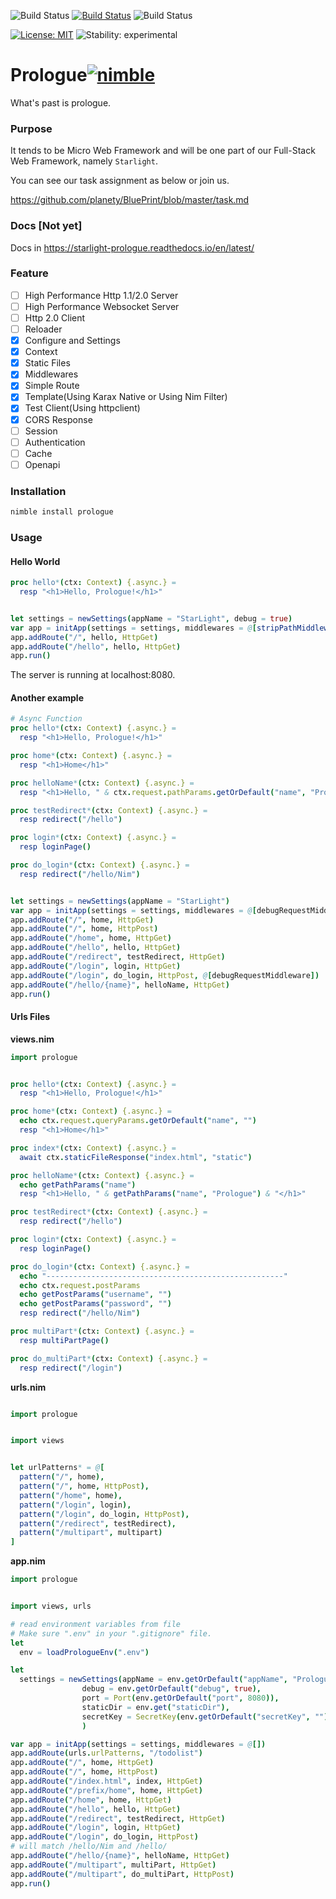 ![Build Status](https://github.com/planety/prologue/workflows/Test%20Prologue/badge.svg)
[![Build Status](https://dev.azure.com/xzsflywind/xlsx/_apis/build/status/planety.prologue?branchName=master)](https://dev.azure.com/xzsflywind/xlsx/_build/latest?definitionId=4&branchName=master)
![Build Status](https://travis-ci.org/planety/prologue.svg?branch=master)

[![License: MIT](https://img.shields.io/badge/License-MIT-blue.svg)](https://opensource.org/licenses/MIT)
![Stability: experimental](https://img.shields.io/badge/stability-experimental-orange.svg)

# Prologue[![nimble](https://raw.githubusercontent.com/yglukhov/nimble-tag/master/nimble.png)](https://github.com/yglukhov/nimble-tag)
What's past is prologue.

### Purpose
It tends to be Micro Web Framework and will be one part of our Full-Stack Web Framework, namely `Starlight`.

You can see our task assignment as below or join us.

https://github.com/planety/BluePrint/blob/master/task.md


### Docs [Not yet]

Docs in https://starlight-prologue.readthedocs.io/en/latest/


### Feature


- [ ] High Performance Http 1.1/2.0 Server
- [ ] High Performance Websocket Server
- [ ] Http 2.0 Client
- [ ] Reloader
- [x] Configure and Settings
- [x] Context
- [x] Static Files
- [x] Middlewares
- [x] Simple Route
- [x] Template(Using Karax Native or Using Nim Filter)
- [x] Test Client(Using httpclient)
- [x] CORS Response
- [ ] Session
- [ ] Authentication
- [ ] Cache
- [ ] Openapi

### Installation

```bash
nimble install prologue
```

### Usage

#### Hello World

```nim
proc hello*(ctx: Context) {.async.} =
  resp "<h1>Hello, Prologue!</h1>"


let settings = newSettings(appName = "StarLight", debug = true)
var app = initApp(settings = settings, middlewares = @[stripPathMiddleware()])
app.addRoute("/", hello, HttpGet)
app.addRoute("/hello", hello, HttpGet)
app.run()
```

The server is running at localhost:8080.

#### Another example

```nim
# Async Function
proc hello*(ctx: Context) {.async.} =
  resp "<h1>Hello, Prologue!</h1>"

proc home*(ctx: Context) {.async.} =
  resp "<h1>Home</h1>"

proc helloName*(ctx: Context) {.async.} =
  resp "<h1>Hello, " & ctx.request.pathParams.getOrDefault("name", "Prologue") & "</h1>"

proc testRedirect*(ctx: Context) {.async.} =
  resp redirect("/hello")

proc login*(ctx: Context) {.async.} =
  resp loginPage()

proc do_login*(ctx: Context) {.async.} =
  resp redirect("/hello/Nim")


let settings = newSettings(appName = "StarLight")
var app = initApp(settings = settings, middlewares = @[debugRequestMiddleware])
app.addRoute("/", home, HttpGet)
app.addRoute("/", home, HttpPost)
app.addRoute("/home", home, HttpGet)
app.addRoute("/hello", hello, HttpGet)
app.addRoute("/redirect", testRedirect, HttpGet)
app.addRoute("/login", login, HttpGet)
app.addRoute("/login", do_login, HttpPost, @[debugRequestMiddleware])
app.addRoute("/hello/{name}", helloName, HttpGet)
app.run()
```

#### Urls Files
**views.nim**

```nim
import prologue


proc hello*(ctx: Context) {.async.} =
  resp "<h1>Hello, Prologue!</h1>"

proc home*(ctx: Context) {.async.} =
  echo ctx.request.queryParams.getOrDefault("name", "")
  resp "<h1>Home</h1>"

proc index*(ctx: Context) {.async.} =
  await ctx.staticFileResponse("index.html", "static")

proc helloName*(ctx: Context) {.async.} =
  echo getPathParams("name")
  resp "<h1>Hello, " & getPathParams("name", "Prologue") & "</h1>"

proc testRedirect*(ctx: Context) {.async.} =
  resp redirect("/hello")

proc login*(ctx: Context) {.async.} =
  resp loginPage()

proc do_login*(ctx: Context) {.async.} =
  echo "-----------------------------------------------------"
  echo ctx.request.postParams
  echo getPostParams("username", "")
  echo getPostParams("password", "")
  resp redirect("/hello/Nim")

proc multiPart*(ctx: Context) {.async.} =
  resp multiPartPage()

proc do_multiPart*(ctx: Context) {.async.} =
  resp redirect("/login")
```

**urls.nim**

```nim

import prologue


import views


let urlPatterns* = @[
  pattern("/", home),
  pattern("/", home, HttpPost),
  pattern("/home", home),
  pattern("/login", login),
  pattern("/login", do_login, HttpPost),
  pattern("/redirect", testRedirect),
  pattern("/multipart", multipart)
]
```

**app.nim**

```nim
import prologue


import views, urls

# read environment variables from file
# Make sure ".env" in your ".gitignore" file.
let 
  env = loadPrologueEnv(".env")

let
  settings = newSettings(appName = env.getOrDefault("appName", "Prologue"),
                debug = env.getOrDefault("debug", true), 
                port = Port(env.getOrDefault("port", 8080)),
                staticDir = env.get("staticDir"),
                secretKey = SecretKey(env.getOrDefault("secretKey", ""))
                )

var app = initApp(settings = settings, middlewares = @[])
app.addRoute(urls.urlPatterns, "/todolist")
app.addRoute("/", home, HttpGet)
app.addRoute("/", home, HttpPost)
app.addRoute("/index.html", index, HttpGet)
app.addRoute("/prefix/home", home, HttpGet)
app.addRoute("/home", home, HttpGet)
app.addRoute("/hello", hello, HttpGet)
app.addRoute("/redirect", testRedirect, HttpGet)
app.addRoute("/login", login, HttpGet)
app.addRoute("/login", do_login, HttpPost)
# will match /hello/Nim and /hello/
app.addRoute("/hello/{name}", helloName, HttpGet)
app.addRoute("/multipart", multiPart, HttpGet)
app.addRoute("/multipart", do_multiPart, HttpPost)
app.run()
```
